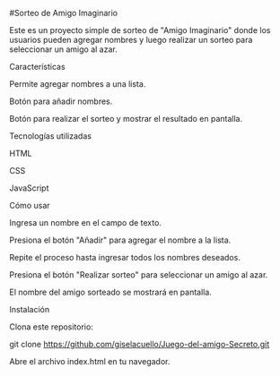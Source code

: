 #Sorteo de Amigo Imaginario

Este es un proyecto simple de sorteo de "Amigo Imaginario" donde los usuarios pueden agregar nombres y luego realizar un sorteo para seleccionar un amigo al azar.

Características

Permite agregar nombres a una lista.

Botón para añadir nombres.

Botón para realizar el sorteo y mostrar el resultado en pantalla.

Tecnologías utilizadas

HTML

CSS

JavaScript

Cómo usar

Ingresa un nombre en el campo de texto.

Presiona el botón "Añadir" para agregar el nombre a la lista.

Repite el proceso hasta ingresar todos los nombres deseados.

Presiona el botón "Realizar sorteo" para seleccionar un amigo al azar.

El nombre del amigo sorteado se mostrará en pantalla.

Instalación

Clona este repositorio:

git clone https://github.com/giselacuello/Juego-del-amigo-Secreto.git

Abre el archivo index.html en tu navegador.
